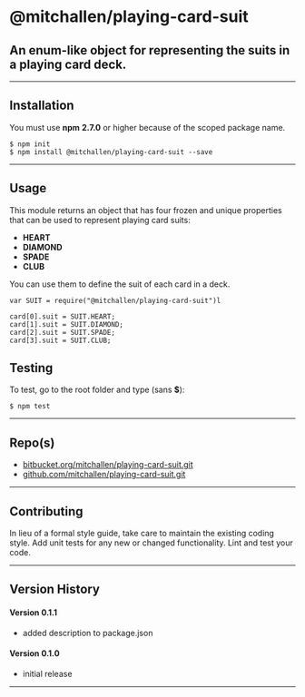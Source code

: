 
@mitchallen/playing-card-suit
==
An enum-like object for representing the suits in a playing card deck.
--
* * *
## Installation

You must use __npm__ __2.7.0__ or higher because of the scoped package name.

    $ npm init
    $ npm install @mitchallen/playing-card-suit --save
  
* * *

## Usage

This module returns an object that has four frozen and unique properties that can be used to represent playing card suits:

* __HEART__
* __DIAMOND__
* __SPADE__
* __CLUB__

You can use them to define the suit of each card in a deck.

    var SUIT = require("@mitchallen/playing-card-suit")l
    
	card[0].suit = SUIT.HEART;
	card[1].suit = SUIT.DIAMOND;
	card[2].suit = SUIT.SPADE;
	card[3].suit = SUIT.CLUB;

## Testing

To test, go to the root folder and type (sans __$__):

    $ npm test
   
* * *
 
## Repo(s)

* [bitbucket.org/mitchallen/playing-card-suit.git](https://bitbucket.org/mitchallen/playing-card-suit.git)
* [github.com/mitchallen/playing-card-suit.git](https://github.com/mitchallen/playing-card-suit.git)

* * *

## Contributing

In lieu of a formal style guide, take care to maintain the existing coding style.
Add unit tests for any new or changed functionality. Lint and test your code.

* * *

## Version History

#### Version 0.1.1 

* added description to package.json

#### Version 0.1.0 

* initial release

* * *
